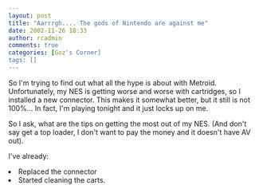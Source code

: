 ```yaml
---
layout: post
title: "Aarrrgh.... The gods of Nintendo are against me"
date: 2002-11-26 18:33
author: rcadmin
comments: true
categories: [Goz's Corner]
tags: []
---
```

<P>So I'm trying to find out what all the hype is about with Metroid. Unfortunately, my NES is getting worse and worse with cartridges, so I installed a new connector. This makes it somewhat better, but it still is not 100%... In fact, I'm playing tonight and it just locks up on me.
<br />
<P>So I ask, what are the tips on getting the most out of my NES. (And don't say get a top loader, I don't want to pay the money and it doesn't have AV out). 
<br />
<P>I've already:
<br />
<LI>Replaced the connector
<br />
<LI>Started cleaning the carts.
